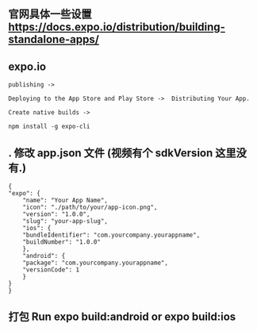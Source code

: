 ##  官网具体一些设置 https://docs.expo.io/distribution/building-standalone-apps/

##  expo.io
    publishing -> 

    Deploying to the App Store and Play Store ->  Distributing Your App.

    Create native builds ->

    npm install -g expo-cli


##  . 修改  app.json 文件 (视频有个 sdkVersion 这里没有.)
    {
    "expo": {
        "name": "Your App Name",
        "icon": "./path/to/your/app-icon.png",
        "version": "1.0.0",
        "slug": "your-app-slug",
        "ios": {
        "bundleIdentifier": "com.yourcompany.yourappname",
        "buildNumber": "1.0.0"
        },
        "android": {
        "package": "com.yourcompany.yourappname",
        "versionCode": 1
        }
    }
    }

##  打包 Run expo build:android or expo build:ios

